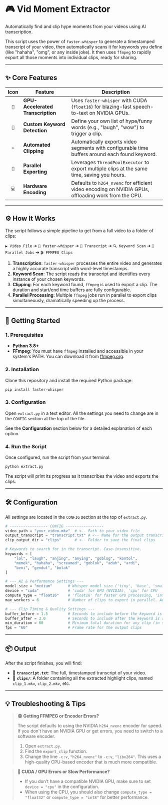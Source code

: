 # 🎮 Vid Moment Extractor

Automatically find and clip hype moments from your videos using AI transcription.

This script uses the power of `faster-whisper` to generate a timestamped transcript of your video, then automatically scans it for keywords you define (like "hahaha", "omg", or any inside joke). It then uses `ffmpeg` to rapidly export all those moments into individual clips, ready for sharing.

---

## ✨ Core Features

| Icon | Feature | Description |
| :--: | --------------------------- | ------------------------------------------------------------------------------------------------- |
| `🚀` | **GPU-Accelerated Transcription** | Uses `faster-whisper` with CUDA (`float16`) for blazing-fast speech-to-text on NVIDIA GPUs. |
| `🎯` | **Custom Keyword Detection** | Define your own list of hype/funny words (e.g., "laugh", "wow") to trigger a clip. |
| `✂️` | **Automated Clipping** | Automatically exports video segments with configurable time buffers around each found keyword. |
| `🧵` | **Parallel Exporting** | Leverages `ThreadPoolExecutor` to export multiple clips at the same time, saving you hours. |
| `💻` | **Hardware Encoding** | Defaults to `h264_nvenc` for efficient video encoding on NVIDIA GPUs, offloading work from the CPU. |

---

## ⚙️ How It Works

The script follows a simple pipeline to get from a full video to a folder of clips:

`▶️ Video File` ➔ `🧠 faster-whisper` ➔ `📝 Transcript` ➔ `🔍 Keyword Scan` ➔ `🚀 Parallel Jobs` ➔ `🎬 FFMPEG Clips`

1.  **Transcription**: `faster-whisper` processes the entire video and generates a highly accurate transcript with word-level timestamps.
2.  **Keyword Scan**: The script reads the transcript and identifies every instance of your chosen keywords.
3.  **Clipping**: For each keyword found, `ffmpeg` is used to export a clip. The duration and start/end time buffers are fully configurable.
4.  **Parallel Processing**: Multiple `ffmpeg` jobs run in parallel to export clips simultaneously, dramatically speeding up the process.

---

## 🚀 Getting Started

### 1. Prerequisites

-   **Python 3.8+**
-   **FFmpeg**: You must have `ffmpeg` installed and accessible in your system's PATH. You can download it from [ffmpeg.org](https://ffmpeg.org/download.html).

### 2. Installation

Clone this repository and install the required Python package:

```bash
pip install faster-whisper
```

### 3. Configuration

Open `extract.py` in a text editor. All the settings you need to change are in the `CONFIG` section at the top of the file.

See the **Configuration** section below for a detailed explanation of each option.

### 4. Run the Script

Once configured, run the script from your terminal:

```bash
python extract.py
```

The script will print its progress as it transcribes the video and exports the clips.

---

## 🛠️ Configuration

All settings are located in the `CONFIG` section at the top of `extract.py`.

```python
# ----------------- CONFIG -----------------
video_path = "your_video.mkv"  # <-- Path to your video file
output_transcript = "transcript.txt" # <-- Name for the output transcript file
clip_output_dir = "clips"      # <-- Folder to save the final clips

# Keywords to search for in the transcript. Case-insensitive.
keywords = [
    "lol", "laugh", "anjing", "anying", "goblog", "kontol",
    "memek", "hahaha", "screamed", "goblok", "aduh", "ardi",
    "beni", "gendut", "botak"
]

# --- AI & Performance Settings ---
model_size = "medium"       # Whisper model size ('tiny', 'base', 'small', 'medium', 'large-v3')
device = "cuda"             # 'cuda' for GPU (NVIDIA), 'cpu' for CPU
compute_type = "float16"    # 'float16' for faster GPU processing, 'int8' or 'float32' for CPU
max_workers = 6             # Number of clips to export in parallel. Adjust based on your CPU cores.

# --- Clip Timing & Quality Settings ---
buffer_before = 1.5         # Seconds to include before the keyword is spoken
buffer_after = 3.0          # Seconds to include after the keyword is spoken
min_duration = 60           # Minimum total duration for any clip (in seconds)
fps = "60"                  # Frame rate for the output clips
```

---

## 📦 Output

After the script finishes, you will find:

-   📄 **`transcript.txt`**: The full, timestamped transcript of your video.
-   📁 **`clips/`**: A folder containing all the extracted highlight clips, named `clip_1.mkv`, `clip_2.mkv`, etc.

---

## 💡 Troubleshooting & Tips

> **😟 Getting FFMPEG or Encoder Errors?**
>
> The script defaults to using the NVIDIA `h264_nvenc` encoder for speed. If you don't have an NVIDIA GPU or get errors, you need to switch to a software encoder.
>
> 1.  Open `extract.py`.
> 2.  Find the `export_clip` function.
> 3.  Change the line `-c:v`, `"h264_nvenc"` to `-c:v`, `"libx264"`. This uses a high-quality CPU-based encoder that is much more compatible.

> **🤔 CUDA / GPU Errors or Slow Performance?**
>
> -   If you don't have a compatible NVIDIA GPU, make sure to set `device = "cpu"` in the configuration.
> -   When using the CPU, you should also change `compute_type = "float32"` or `compute_type = "int8"` for better performance.
